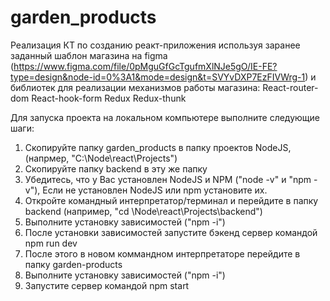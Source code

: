 # garden_products
Реализация КТ по созданию реакт-приложения используя заранее заданный шаблон магазина на figma (https://www.figma.com/file/0pMguGfGcTgufmXlNJe5gO/IE-FE?type=design&node-id=0%3A1&mode=design&t=SVYvDXP7EzFIVWrg-1) и библиотек для реализации механизмов работы магазина:
React-router-dom
React-hook-form
Redux
Redux-thunk

Для запуска проекта на локальном компьютере выполните следующие шаги:
1) Скопируйте папку garden_products в папку проектов NodeJS, (напрмер, "C:\Node\react\Projects")
2) Скопируйте папку backend в эту же папку
3) Убедитесь, что у Вас установлен NodeJS и NPM ("node -v" и "npm -v"), Если не установлен NodeJS или npm установите их.
4) Откройте командный интерпретатор/терминал и перейдите в папку backend (например, "cd \Node\react\Projects\backend")
5) Выполните установку зависимостей ("npm -i")
6) После установки зависимостей запустите бэкенд сервер командой npm run dev
7) После этого в новом коммандном интерпретаторе перейдите в папку garden-products
8) Выполните установку зависимостей ("npm -i")
9) Запустите сервер командой npm start

